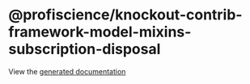 # @profiscience/knockout-contrib-framework-model-mixins-subscription-disposal

View the [generated documentation](https://profiscience.github.io/knockout-contrib/packages/framework/docs/typedoc#subscriptiondisposalmixin)